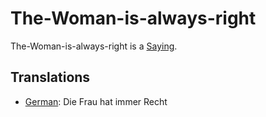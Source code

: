 # The-Woman-is-always-right

The-Woman-is-always-right is a [Saying](200100000.md).

## Translations

- [German](600004.md): Die Frau hat immer Recht
